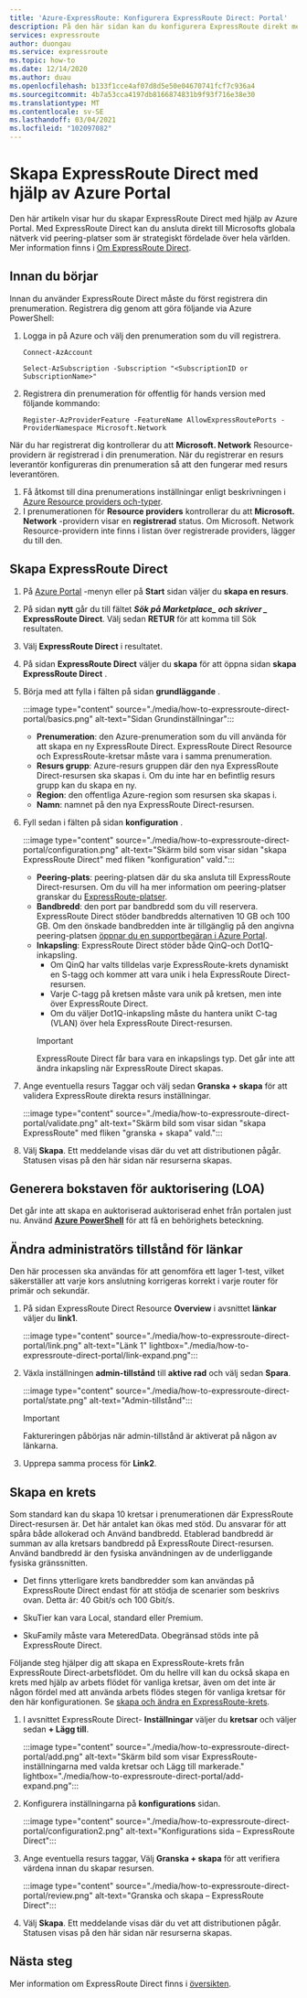 ```yaml
---
title: 'Azure-ExpressRoute: Konfigurera ExpressRoute Direct: Portal'
description: På den här sidan kan du konfigurera ExpressRoute direkt med hjälp av portalen.
services: expressroute
author: duongau
ms.service: expressroute
ms.topic: how-to
ms.date: 12/14/2020
ms.author: duau
ms.openlocfilehash: b133f1cce4af07d8d5e50e04670741fcf7c936a4
ms.sourcegitcommit: 4b7a53cca4197db8166874831b9f93f716e38e30
ms.translationtype: MT
ms.contentlocale: sv-SE
ms.lasthandoff: 03/04/2021
ms.locfileid: "102097082"
---
```

# <a name="create-expressroute-direct-using-the-azure-portal"></a>Skapa ExpressRoute Direct med hjälp av Azure Portal

Den här artikeln visar hur du skapar ExpressRoute Direct med hjälp av Azure Portal.
Med ExpressRoute Direct kan du ansluta direkt till Microsofts globala nätverk vid peering-platser som är strategiskt fördelade över hela världen. Mer information finns i [Om ExpressRoute Direct](expressroute-erdirect-about.md).

## <a name="before-you-begin"></a><a name="before"></a>Innan du börjar

Innan du använder ExpressRoute Direct måste du först registrera din prenumeration. Registrera dig genom att göra följande via Azure PowerShell:
1.  Logga in på Azure och välj den prenumeration som du vill registrera.

    ```azurepowershell-interactive
    Connect-AzAccount 

    Select-AzSubscription -Subscription "<SubscriptionID or SubscriptionName>"
    ```

2. Registrera din prenumeration för offentlig för hands version med följande kommando:
    ```azurepowershell-interactive
    Register-AzProviderFeature -FeatureName AllowExpressRoutePorts -ProviderNamespace Microsoft.Network
    ```

När du har registrerat dig kontrollerar du att **Microsoft. Network** Resource-providern är registrerad i din prenumeration. När du registrerar en resurs leverantör konfigureras din prenumeration så att den fungerar med resurs leverantören.

1. Få åtkomst till dina prenumerations inställningar enligt beskrivningen i [Azure Resource providers och-typer](../azure-resource-manager/management/resource-providers-and-types.md).
1. I prenumerationen för **Resource providers** kontrollerar du att **Microsoft. Network** -providern visar en **registrerad** status. Om Microsoft. Network Resource-providern inte finns i listan över registrerade providers, lägger du till den.

## <a name="create-expressroute-direct"></a><a name="create-erdir"></a>Skapa ExpressRoute Direct

1. På [Azure Portal](https://portal.azure.com) -menyn eller på **Start** sidan väljer du **skapa en resurs**.

1. På sidan **nytt** går du till fältet **_Sök på Marketplace_*_ och skriver _* ExpressRoute Direct**. Välj sedan **RETUR** för att komma till Sök resultaten.

1. Välj **ExpressRoute Direct** i resultatet.

1. På sidan **ExpressRoute Direct** väljer du **skapa** för att öppna sidan **skapa ExpressRoute Direct** .

1. Börja med att fylla i fälten på sidan **grundläggande** .

    :::image type="content" source="./media/how-to-expressroute-direct-portal/basics.png" alt-text="Sidan Grundinställningar":::

    * **Prenumeration**: den Azure-prenumeration som du vill använda för att skapa en ny ExpressRoute Direct. ExpressRoute Direct Resource och ExpressRoute-kretsar måste vara i samma prenumeration.
    * **Resurs grupp**: Azure-resurs gruppen där den nya ExpressRoute Direct-resursen ska skapas i. Om du inte har en befintlig resurs grupp kan du skapa en ny.
    * **Region**: den offentliga Azure-region som resursen ska skapas i.
    * **Namn**: namnet på den nya ExpressRoute Direct-resursen.

1. Fyll sedan i fälten på sidan **konfiguration** .

    :::image type="content" source="./media/how-to-expressroute-direct-portal/configuration.png" alt-text="Skärm bild som visar sidan &quot;skapa ExpressRoute Direct&quot; med fliken &quot;konfiguration&quot; vald.":::

    * **Peering-plats**: peering-platsen där du ska ansluta till ExpressRoute Direct-resursen. Om du vill ha mer information om peering-platser granskar du [ExpressRoute-platser](expressroute-locations-providers.md).
   * **Bandbredd**: den port par bandbredd som du vill reservera. ExpressRoute Direct stöder bandbredds alternativen 10 GB och 100 GB. Om den önskade bandbredden inte är tillgänglig på den angivna peering-platsen [öppnar du en supportbegäran i Azure Portal](https://aka.ms/azsupt).
   * **Inkapsling**: ExpressRoute Direct stöder både QinQ-och Dot1Q-inkapsling.
     * Om QinQ har valts tilldelas varje ExpressRoute-krets dynamiskt en S-tagg och kommer att vara unik i hela ExpressRoute Direct-resursen.
     *  Varje C-tagg på kretsen måste vara unik på kretsen, men inte över ExpressRoute Direct.
     * Om du väljer Dot1Q-inkapsling måste du hantera unikt C-tag (VLAN) över hela ExpressRoute Direct-resursen.
     >[!IMPORTANT]
     >ExpressRoute Direct får bara vara en inkapslings typ. Det går inte att ändra inkapsling när ExpressRoute Direct skapas.
     >

1. Ange eventuella resurs Taggar och välj sedan **Granska + skapa** för att validera ExpressRoute direkta resurs inställningar.

    :::image type="content" source="./media/how-to-expressroute-direct-portal/validate.png" alt-text="Skärm bild som visar sidan &quot;skapa ExpressRoute&quot; med fliken &quot;granska + skapa&quot; vald.":::

1. Välj **Skapa**. Ett meddelande visas där du vet att distributionen pågår. Statusen visas på den här sidan när resurserna skapas. 

## <a name="generate-the-letter-of-authorization-loa"></a><a name="authorization"></a>Generera bokstaven för auktorisering (LOA)

Det går inte att skapa en auktoriserad auktoriserad enhet från portalen just nu. Använd **[Azure PowerShell](expressroute-howto-erdirect.md#authorization)** för att få en behörighets beteckning.

## <a name="change-admin-state-of-links"></a><a name="state"></a>Ändra administratörs tillstånd för länkar

Den här processen ska användas för att genomföra ett lager 1-test, vilket säkerställer att varje kors anslutning korrigeras korrekt i varje router för primär och sekundär.

1. På sidan ExpressRoute Direct Resource **Overview** i avsnittet **länkar** väljer du **link1**.

    :::image type="content" source="./media/how-to-expressroute-direct-portal/link.png" alt-text="Länk 1" lightbox="./media/how-to-expressroute-direct-portal/link-expand.png":::

1. Växla inställningen **admin-tillstånd** till **aktive rad** och välj sedan **Spara**.

    :::image type="content" source="./media/how-to-expressroute-direct-portal/state.png" alt-text="Admin-tillstånd":::

    >[!IMPORTANT]
    >Faktureringen påbörjas när admin-tillstånd är aktiverat på någon av länkarna.
    >

1. Upprepa samma process för **Link2**.

## <a name="create-a-circuit"></a><a name="circuit"></a>Skapa en krets

Som standard kan du skapa 10 kretsar i prenumerationen där ExpressRoute Direct-resursen är. Det här antalet kan ökas med stöd. Du ansvarar för att spåra både allokerad och Använd bandbredd. Etablerad bandbredd är summan av alla kretsars bandbredd på ExpressRoute Direct-resursen. Använd bandbredd är den fysiska användningen av de underliggande fysiska gränssnitten.

* Det finns ytterligare krets bandbredder som kan användas på ExpressRoute Direct endast för att stödja de scenarier som beskrivs ovan. Detta är: 40 Gbit/s och 100 Gbit/s.

* SkuTier kan vara Local, standard eller Premium.

* SkuFamily måste vara MeteredData. Obegränsad stöds inte på ExpressRoute Direct.

Följande steg hjälper dig att skapa en ExpressRoute-krets från ExpressRoute Direct-arbetsflödet. Om du hellre vill kan du också skapa en krets med hjälp av arbets flödet för vanliga kretsar, även om det inte är någon fördel med att använda arbets flödes stegen för vanliga kretsar för den här konfigurationen. Se [skapa och ändra en ExpressRoute-krets](expressroute-howto-circuit-portal-resource-manager.md).

1. I avsnittet ExpressRoute Direct- **Inställningar** väljer du **kretsar** och väljer sedan **+ Lägg till**. 

    :::image type="content" source="./media/how-to-expressroute-direct-portal/add.png" alt-text="Skärm bild som visar ExpressRoute-inställningarna med valda kretsar och Lägg till markerade." lightbox="./media/how-to-expressroute-direct-portal/add-expand.png":::

1. Konfigurera inställningarna på **konfigurations** sidan.

   :::image type="content" source="./media/how-to-expressroute-direct-portal/configuration2.png" alt-text="Konfigurations sida – ExpressRoute Direct":::

1. Ange eventuella resurs taggar, Välj **Granska + skapa** för att verifiera värdena innan du skapar resursen.

   :::image type="content" source="./media/how-to-expressroute-direct-portal/review.png" alt-text="Granska och skapa – ExpressRoute Direct":::

1. Välj **Skapa**. Ett meddelande visas där du vet att distributionen pågår. Statusen visas på den här sidan när resurserna skapas. 

## <a name="next-steps"></a>Nästa steg

Mer information om ExpressRoute Direct finns i [översikten](expressroute-erdirect-about.md).
